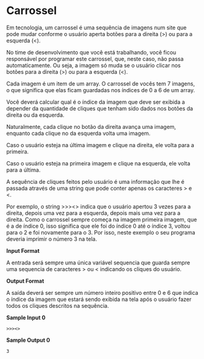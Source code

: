# Carrossel

Em tecnologia, um carrossel é uma sequência de imagens num site que pode mudar conforme o usuário aperta botões para a direita (>) ou para a esquerda (<).

No time de desenvolvimento que você está trabalhando, você ficou responsável por programar este carrossel, que, neste caso, não passa automaticamente. Ou seja, a imagem só muda se o usuário clicar nos botões para a direita (>) ou para a esquerda (<).

Cada imagem é um item de um array. O carrossel de vocês tem 7 imagens, o que significa que elas ficam guardadas nos índices de 0 a 6 de um array.

Você deverá calcular qual é o índice da imagem que deve ser exibida a depender da quantidade de cliques que tenham sido dados nos botões da direita ou da esquerda.

Naturalmente, cada clique no botão da direita avança uma imagem, enquanto cada clique no da esquerda volta uma imagem.

Caso o usuário esteja na última imagem e clique na direita, ele volta para a primeira.

Caso o usuário esteja na primeira imagem e clique na esquerda, ele volta para a última.

A sequência de cliques feitos pelo usuário é uma informação que lhe é passada através de uma string que pode conter apenas os caracteres > e <.

Por exemplo, o string >>><> indica que o usuário apertou 3 vezes para a direita, depois uma vez para a esquerda, depois mais uma vez para a direita. Como o carrossel sempre começa na imagem primeira imagem, que é a de índice 0, isso significa que ele foi do índice 0 até o índice 3, voltou para o 2 e foi novamente para o 3. Por isso, neste exemplo o seu programa deveria imprimir o número 3 na tela.

**Input Format**

A entrada será sempre uma única variável sequencia que guarda sempre uma sequencia de caracteres > ou < indicando os cliques do usuário.

**Output Format**

A saída deverá ser sempre um número inteiro positivo entre 0 e 6 que indica o índice da imagem que estará sendo exibida na tela após o usuário fazer todos os cliques descritos na sequência.

**Sample Input 0**

```
>>><>
```

**Sample Output 0**

```
3
```

